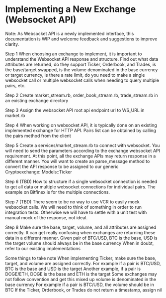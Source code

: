 # Implementing a New Exchange (Websocket API)

Note: As Websocket API is a newly implemented interface, this documentation is WIP and welcome feedback and suggestions to improve clarity.

Step 1
When choosing an exchange to implement, it is important to understand the Websocket API response and structure. Find out what data attributes are returned, do they support Ticker, Orderbook, and Trades, is the base/target swapped, is the volume denominated in the base currency or target currency, is there a rate limit, do you need to make a single websocket call or multiple websocket calls when needing to query multiple pairs, etc.

Step 2
Create market_stream.rb, order_book_stream.rb, trade_stream.rb in an existing exchange directory

Step 3
Assign the websocket API root api endpoint url to WS_URL in market.rb

Step 4
When working on websocket API, it is typically done on an existing implemented exchange for HTTP API. Pairs list can be obtained by calling the pairs method from the client

Step 5
Create a services/market_stream.rb to connect with websocket. You will need to send the parameters according to the exchange websocket API requirement. At this point, all the exchange APIs may return response in a different manner. You will want to create an parse_message method to convert the API response to be assigned to our generic Cryptoexchange::Models::Ticker

Step 6
(TBD) How to structure if a single websocket connection is needed to get all data or multiple websocket connections for individual pairs. The example on Bitfinex is for the multiple connections.

Step 7
(TBD) There seem to be no way to use VCR to easily mock websocket calls. We will need to think of something in order to run integration tests. Otherwise we will have to settle with a unit test with manual mock of the response, not ideal.

Step 8
Make sure the base, target, volume, and all attributes are assigned correctly. It can get really confusing when exchanges are returning these data in a different manner. Given pair of BTC/USD, BTC is the base, USD is the target volume should always be in the base currency When in doubt, refer to our existing implementations

Some things to take note
When implementing Ticker, make sure the base, target, and volume are assigned correctly.
For example if a pair is BTC/USD, BTC is the base and USD is the target
Another example, if a pair is DOGE/ETH, DOGE is the base and ETH is the target
Some exchanges may not follow convention and get this mixed up
volume is denominated in the base currency
For example if a pair is BTC/USD, the volume should be in BTC
If the Ticker, Orderbook, or Trades do not return a timestamp, assign nil
